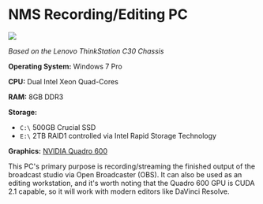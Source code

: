 # NMS Recording/Editing PC

![](http://www3.lenovo.com/medias/lenovo-workstation-thinkstation-c30-main.png?context=bWFzdGVyfHJvb3R8MTAwMDk3fGltYWdlL3BuZ3xoMWIvaDliLzk0MzQzNzU5MTM1MDIucG5nfGVlYTY0MWVjYjBkZWE4M2EyNTE0OGIzNjdmMWFiMmU0NzA2ZDViZmJjNGQ3NmE4ZmU5OTBlZTJmNmY4ZGFhMzM)

_Based on the Lenovo ThinkStation C30 Chassis_

**Operating System:** Windows 7 Pro

**CPU:** Dual Intel Xeon Quad-Cores

**RAM:** 8GB DDR3

**Storage:**
- ``C:\`` 500GB Crucial SSD
- ``E:\`` 2TB RAID1 controlled via Intel Rapid Storage Technology

**Graphics:** [NVIDIA Quadro 600](https://www.nvidia.com/content/PDF/data-sheet/nv-ds-quadro-k600-us.pdf)

This PC's primary purpose is recording/streaming the finished output of the broadcast studio via Open Broadcaster (OBS). It can also be used as an editing workstation, and it's worth noting that the Quadro 600 GPU is CUDA 2.1 capable, so it will work with modern editors like DaVinci Resolve.
